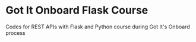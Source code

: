 # Got It Onboard Flask Course

Codes for REST APIs with Flask and Python course during Got It's Onboard process
